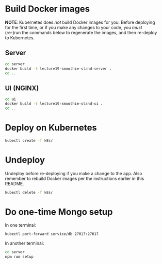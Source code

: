 # Build Docker images

**NOTE**: Kubernetes does *not* build Docker images for you. Before deploying for the first time, or if you make any changes to your code, you *must* (re-)run the commands below to regenerate the images, and then re-deploy to Kubernetes.

## Server
```bash
cd server
docker build -t lecture19-smoothie-stand-server .
cd ..
```

## UI (NGINX)
```bash
cd ui
docker build -t lecture19-smoothie-stand-ui .
cd ..
```

# Deploy on Kubernetes

```bash
kubectl create -f k8s/
```

# Undeploy

Undeploy before re-deploying if you make a change to the app. Also remember to rebuild Docker images per the instructions earlier in this README.

```bash
kubectl delete -f k8s/
```

# Do one-time Mongo setup

In one terminal:

```bash
kubectl port-forward service/db 27017:27017
```

In another terminal:

```bash
cd server
npm run setup
```


